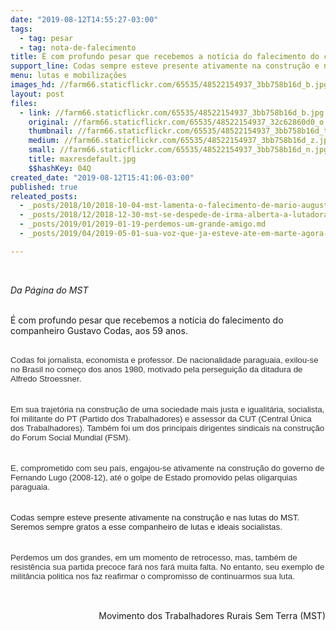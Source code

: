```yaml
---
date: "2019-08-12T14:55:27-03:00"
tags:
  - tag: pesar
  - tag: nota-de-falecimento
title: É com profundo pesar que recebemos a notícia do falecimento do companheiro Gustavo Codas
support_line: Codas sempre esteve presente ativamente na construção e nas lutas do MST
menu: lutas e mobilizações
images_hd: //farm66.staticflickr.com/65535/48522154937_3bb758b16d_b.jpg
layout: post
files:
  - link: //farm66.staticflickr.com/65535/48522154937_3bb758b16d_b.jpg
    original: //farm66.staticflickr.com/65535/48522154937_32c62860d0_o.jpg
    thumbnail: //farm66.staticflickr.com/65535/48522154937_3bb758b16d_t.jpg
    medium: //farm66.staticflickr.com/65535/48522154937_3bb758b16d_z.jpg
    small: //farm66.staticflickr.com/65535/48522154937_3bb758b16d_n.jpg
    title: maxresdefault.jpg
    $$hashKey: 04Q
created_date: "2019-08-12T15:41:06-03:00"
published: true
releated_posts:
  - _posts/2018/10/2018-10-04-mst-lamenta-o-falecimento-de-mario-augusto-jakobskind.md
  - _posts/2018/12/2018-12-30-mst-se-despede-de-irma-alberta-a-lutadora-do-povo.md
  - _posts/2019/01/2019-01-19-perdemos-um-grande-amigo.md
  - _posts/2019/04/2019-05-01-sua-voz-que-ja-esteve-ate-em-marte-agora-segue-encantando-os-ceus.md

---
```

<p>&nbsp;</p>

<p><em>Da P&aacute;gina do MST&nbsp;</em></p>

<p><br />
&Eacute; com profundo&nbsp;pesar que recebemos a not&iacute;cia do falecimento&nbsp;do companheiro Gustavo Codas, aos 59 anos.</p>

<p><br />
<span style="font-size: 10pt; font-family: Arial, sans-serif; color: rgb(51, 51, 51);">Codas foi jornalista, economista e professor. De&nbsp;nacionalidade paraguaia,&nbsp;exilou-se no Brasil&nbsp;no come&ccedil;o dos anos 1980, motivado pela&nbsp;persegui&ccedil;&atilde;o da ditadura de Alfredo Stroessner.</span></p>

<p style="color: rgb(34, 34, 34); margin-right: 0cm; margin-left: 0cm; font-size: 12pt; font-family: &quot;Times New Roman&quot;, serif;"><br />
<span style="font-size: 10pt; font-family: Arial, sans-serif; color: rgb(51, 51, 51);">Em sua trajet&oacute;ria na constru&ccedil;&atilde;o de uma&nbsp;sociedade mais justa e igualit&aacute;ria, socialista, foi militante do PT (Partido dos Trabalhadores) e assessor da CUT (Central &Uacute;nica dos Trabalhadores).&nbsp;Tamb&eacute;m foi um dos principais dirigentes sindicais na constru&ccedil;&atilde;o do Forum Social Mundial (FSM).</span></p>

<p style="color: rgb(34, 34, 34); margin-right: 0cm; margin-left: 0cm; font-size: 12pt; font-family: &quot;Times New Roman&quot;, serif;"><br />
<span style="font-size: 10pt; font-family: Arial, sans-serif; color: rgb(51, 51, 51);">E, comprometido com seu pa&iacute;s, engajou-se ativamente na constru&ccedil;&atilde;o do governo de Fernando Lugo (2008-12), at&eacute; o golpe de Estado promovido pelas oligarquias paraguaia.&nbsp;</span></p>

<p style="color: rgb(34, 34, 34); margin-right: 0cm; margin-left: 0cm; font-size: 12pt; font-family: &quot;Times New Roman&quot;, serif;"><br />
<span style="font-family: Arial, sans-serif; font-size: 10pt; color: rgb(34, 34, 34);">Codas sempre esteve presente ativamente na constru&ccedil;&atilde;o e nas lutas do MST. Seremos sempre gratos a esse companheiro de lutas e ideais socialistas.</span></p>

<p style="color: rgb(34, 34, 34); margin-right: 0cm; margin-left: 0cm; font-size: 12pt; font-family: &quot;Times New Roman&quot;, serif;"><br />
<span style="font-size: 10pt; font-family: Arial, sans-serif; color: rgb(51, 51, 51);">Perdemos um dos grandes, em um momento de retrocesso, mas, tamb&eacute;m de resist&ecirc;ncia sua partida precoce far&aacute; nos far&aacute; muita falta. No entanto, seu exemplo de milit&acirc;ncia politica nos faz reafirmar o compromisso de continuarmos sua luta.</span></p>

<p>&nbsp;</p>

<p style="text-align: right;">&nbsp;Movimento dos Trabalhadores Rurais Sem Terra (MST)</p>
